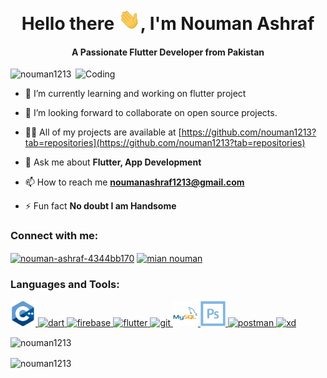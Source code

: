 
<div align="center">
<h1 align="center">Hello there <img width="35" src="https://github.com/nouman1213/integration_admob/blob/master/assets/images/waving.gif">, I'm Nouman Ashraf</h1>
</div>

<h4 align="center">A Passionate Flutter Developer from Pakistan</h4>
<img align="right" alt="Coding" width="400" src="https://user-images.githubusercontent.com/55389276/140866485-8fb1c876-9a8f-4d6a-98dc-08c4981eaf70.gif">

<p align="left"> <img src="https://komarev.com/ghpvc/?username=nouman1213&label=Profile%20views&color=0e75b6&style=flat" alt="nouman1213" /> </p>

- 🌱 I’m currently learning and working on flutter project

- 🕺 I’m looking forward to collaborate on open source projects.

- 👨‍💻 All of my projects are available at [https://github.com/nouman1213?tab=repositories](https://github.com/nouman1213?tab=repositories)

- 💬 Ask me about **Flutter, App Development**

- 📫 How to reach me **noumanashraf1213@gmail.com**

- ⚡ Fun fact **No doubt I am Handsome**

<h3 align="left">Connect with me:</h3>
<p align="left">
<a href="https://linkedin.com/in/nouman-ashraf-4344bb170" target="blank"><img align="center" src="https://raw.githubusercontent.com/rahuldkjain/github-profile-readme-generator/master/src/images/icons/Social/linked-in-alt.svg" alt="nouman-ashraf-4344bb170" height="30" width="40" /></a>
<a href="https://fb.com/mian nouman" target="blank"><img align="center" src="https://raw.githubusercontent.com/rahuldkjain/github-profile-readme-generator/master/src/images/icons/Social/facebook.svg" alt="mian nouman" height="30" width="40" /></a>

</p>

<h3 align="left">Languages and Tools:</h3>
<p align="left"> <a href="https://www.w3schools.com/cpp/" target="_blank" rel="noreferrer"> <img src="https://raw.githubusercontent.com/devicons/devicon/master/icons/cplusplus/cplusplus-original.svg" alt="cplusplus" width="40" height="40"/> </a> <a href="https://dart.dev" target="_blank" rel="noreferrer"> <img src="https://www.vectorlogo.zone/logos/dartlang/dartlang-icon.svg" alt="dart" width="40" height="40"/> </a> <a href="https://firebase.google.com/" target="_blank" rel="noreferrer"> <img src="https://www.vectorlogo.zone/logos/firebase/firebase-icon.svg" alt="firebase" width="40" height="40"/> </a> <a href="https://flutter.dev" target="_blank" rel="noreferrer"> <img src="https://www.vectorlogo.zone/logos/flutterio/flutterio-icon.svg" alt="flutter" width="40" height="40"/> </a> <a href="https://git-scm.com/" target="_blank" rel="noreferrer"> <img src="https://www.vectorlogo.zone/logos/git-scm/git-scm-icon.svg" alt="git" width="40" height="40"/> </a> <a href="https://www.mysql.com/" target="_blank" rel="noreferrer"> <img src="https://raw.githubusercontent.com/devicons/devicon/master/icons/mysql/mysql-original-wordmark.svg" alt="mysql" width="40" height="40"/> </a> <a href="https://www.photoshop.com/en" target="_blank" rel="noreferrer"> <img src="https://raw.githubusercontent.com/devicons/devicon/master/icons/photoshop/photoshop-line.svg" alt="photoshop" width="40" height="40"/> </a> <a href="https://postman.com" target="_blank" rel="noreferrer"> <img src="https://www.vectorlogo.zone/logos/getpostman/getpostman-icon.svg" alt="postman" width="40" height="40"/> </a> <a href="https://www.adobe.com/products/xd.html" target="_blank" rel="noreferrer"> <img src="https://cdn.worldvectorlogo.com/logos/adobe-xd.svg" alt="xd" width="40" height="40"/> </a> </p>


<p><img  height="300" width="500" align="center" src="https://user-images.githubusercontent.com/72551841/212086519-fe492520-0d19-41eb-ace4-d6278620714c.jpg" alt="nouman1213" /></p>
<p><img align="center" src="https://github-readme-streak-stats.herokuapp.com/?user=nouman1213&" alt="nouman1213" /></p>
